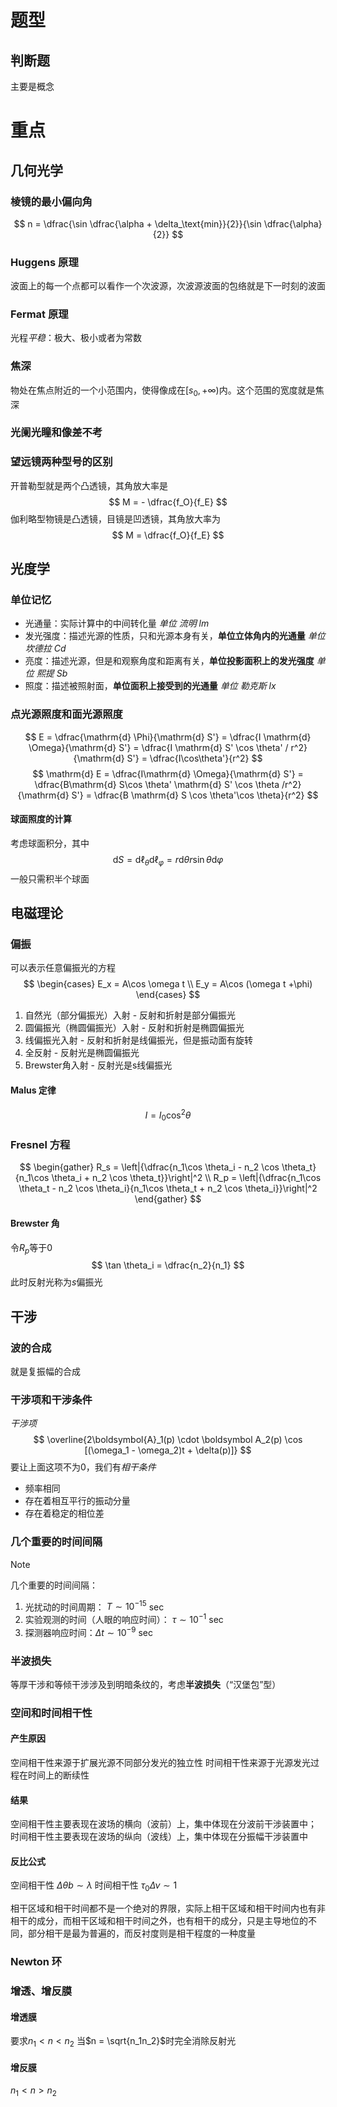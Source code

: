 # 题型
## 判断题
主要是概念
# 重点
## 几何光学
### 棱镜的最小偏向角
$$
n = \dfrac{\sin \dfrac{\alpha + \delta_\text{min}}{2}}{\sin \dfrac{\alpha}{2}}
$$
### Huggens 原理
波面上的每一个点都可以看作一个次波源，次波源波面的包络就是下一时刻的波面
### Fermat 原理
光程*平稳*：极大、极小或者为常数
### 焦深
物处在焦点附近的一个小范围内，使得像成在$[s_0, +\infty)$内。这个范围的宽度就是焦深
### 光阑光瞳和像差**不考**
### 望远镜两种型号的区别
开普勒型就是两个凸透镜，其角放大率是
$$
M = - \dfrac{f_O}{f_E}
$$
伽利略型物镜是凸透镜，目镜是凹透镜，其角放大率为
$$
M = \dfrac{f_O}{f_E}
$$
## 光度学
### 单位记忆
- 光通量：实际计算中的中间转化量 *单位 流明 $\mathrm{lm}$*
- 发光强度：描述光源的性质，只和光源本身有关，**单位立体角内的光通量** *单位 坎德拉 $\mathrm{Cd}$*
- 亮度：描述光源，但是和观察角度和距离有关，**单位投影面积上的发光强度** *单位 熙提 $\mathrm{Sb}$*
- 照度：描述被照射面，**单位面积上接受到的光通量** *单位 勒克斯 $\mathrm{lx}$*
### 点光源照度和面光源照度
$$
E = \dfrac{\mathrm{d} \Phi}{\mathrm{d} S'} = \dfrac{I \mathrm{d} \Omega}{\mathrm{d} S'} = \dfrac{I \mathrm{d} S' \cos \theta' / r^2}{\mathrm{d} S'} = \dfrac{I\cos\theta'}{r^2}
$$
$$
\mathrm{d} E = \dfrac{I\mathrm{d} \Omega}{\mathrm{d} S'} = \dfrac{B\mathrm{d} S\cos \theta' \mathrm{d} S' \cos \theta /r^2}{\mathrm{d} S'} = \dfrac{B \mathrm{d} S \cos \theta'\cos \theta}{r^2}
$$
#### 球面照度的计算
考虑球面积分，其中
$$
\mathrm{d} S = \mathrm{d} \ell_{\theta} \mathrm{d} \ell_{\varphi} = r \mathrm{d} \theta r\sin \theta \mathrm{d} \varphi
$$
一般只需积半个球面
## 电磁理论
### 偏振
可以表示任意偏振光的方程
$$
\begin{cases}
E_x = A\cos \omega t \\ E_y = A\cos (\omega t +\phi)
\end{cases}
$$
1. 自然光（部分偏振光）入射 - 反射和折射是部分偏振光
2. 圆偏振光（椭圆偏振光）入射 - 反射和折射是椭圆偏振光
3. 线偏振光入射 - 反射和折射是线偏振光，但是振动面有旋转
4. 全反射 - 反射光是椭圆偏振光
5. Brewster角入射 - 反射光是s线偏振光

#### Malus 定律
$$
I = I_0 \cos^2 \theta
$$
### Fresnel 方程
$$
\begin{gather}
R_s = \left|{\dfrac{n_1\cos \theta_i - n_2 \cos \theta_t}{n_1\cos \theta_i + n_2 \cos \theta_t}}\right|^2 \\
R_p = \left|{\dfrac{n_1\cos \theta_t - n_2 \cos \theta_i}{n_1\cos \theta_t + n_2 \cos \theta_i}}\right|^2
\end{gather}
$$
#### Brewster 角
令$R_p$等于$0$
$$
\tan \theta_i = \dfrac{n_2}{n_1}
$$
此时反射光称为$s$偏振光
## 干涉
### 波的合成
就是复振幅的合成
### 干涉项和干涉条件
*干涉项*
$$
\overline{2\boldsymbol{A}_1(p) \cdot \boldsymbol A_2(p) \cos [(\omega_1 - \omega_2)t + \delta(p)]}
$$
要让上面这项不为$0$，我们有*相干条件*
- 频率相同
- 存在着相互平行的振动分量
- 存在着稳定的相位差
### 几个重要的时间间隔
> [!note]
>几个重要的时间间隔：
> 1. 光扰动的时间周期： $T \sim 10^{-15}$ sec 
> 2. 实验观测的时间（人眼的响应时间）： $τ \sim 10^{-1}$ sec 
> 3. 探测器响应时间：$\Delta t \sim 10^{-9}$ sec
### 半波损失
等厚干涉和等倾干涉涉及到明暗条纹的，考虑**半波损失**（“汉堡包”型）
### 空间和时间相干性
#### 产生原因
空间相干性来源于扩展光源不同部分发光的独立性
时间相干性来源于光源发光过程在时间上的断续性
#### 结果
空间相干性主要表现在波场的横向（波前）上，集中体现在分波前干涉装置中；
时间相干性主要表现在波场的纵向（波线）上，集中体现在分振幅干涉装置中

#### 反比公式
空间相干性 $\Delta \theta b \sim \lambda$
时间相干性 $\tau_0 \Delta \nu \sim 1$

相干区域和相干时间都不是一个绝对的界限，实际上相干区域和相干时间内也有非相干的成分，而相干区域和相干时间之外，也有相干的成分，只是主导地位的不同，部分相干是最为普遍的，而反衬度则是相干程度的一种度量

### Newton 环
### 增透、增反膜
#### 增透膜
要求$n_1 < n < n_2$
当$n = \sqrt{n_1n_2}$时完全消除反射光
#### 增反膜
$n_1 < n > n_2$

